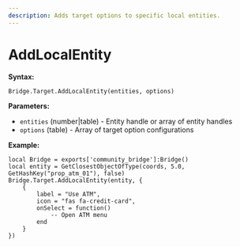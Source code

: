 ```yaml
---
description: Adds target options to specific local entities.
---
```


# AddLocalEntity

**Syntax:**

```
Bridge.Target.AddLocalEntity(entities, options)
```

**Parameters:**

* `entities` (number|table) - Entity handle or array of entity handles
* `options` (table) - Array of target option configurations

**Example:**

```
local Bridge = exports['community_bridge']:Bridge()
local entity = GetClosestObjectOfType(coords, 5.0, GetHashKey("prop_atm_01"), false)
Bridge.Target.AddLocalEntity(entity, {
    {
        label = "Use ATM",
        icon = "fas fa-credit-card",
        onSelect = function()
            -- Open ATM menu
        end
    }
})
```
